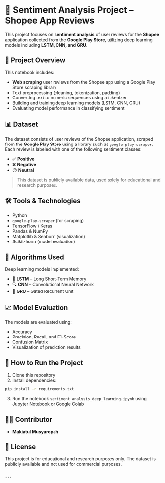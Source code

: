 
# 📝 Sentiment Analysis Project – Shopee App Reviews

This project focuses on **sentiment analysis** of user reviews for the **Shopee** application collected from the **Google Play Store**, utilizing deep learning models including **LSTM, CNN, and GRU**.

## 📂 Project Overview
This notebook includes:
- **Web scraping** user reviews from the Shopee app using a Google Play Store scraping library
- Text preprocessing (cleaning, tokenization, padding)
- Converting text to numeric sequences using a tokenizer
- Building and training deep learning models (LSTM, CNN, GRU)
- Evaluating model performance in classifying sentiment

## 📊 Dataset
The dataset consists of user reviews of the Shopee application, scraped from the **Google Play Store** using a library such as `google-play-scraper`. Each review is labeled with one of the following sentiment classes:
- ✅ **Positive**
- ❌ **Negative**
- 😐 **Neutral**

> This dataset is publicly available data, used solely for educational and research purposes.

## 🛠️ Tools & Technologies
- Python
- `google-play-scraper` (for scraping)
- TensorFlow / Keras
- Pandas & NumPy
- Matplotlib & Seaborn (visualization)
- Scikit-learn (model evaluation)

## 🤖 Algorithms Used
Deep learning models implemented:
- 🧠 **LSTM** – Long Short-Term Memory
- 🔍 **CNN** – Convolutional Neural Network
- 🔁 **GRU** – Gated Recurrent Unit

## 📈 Model Evaluation
The models are evaluated using:
- Accuracy
- Precision, Recall, and F1-Score
- Confusion Matrix
- Visualization of prediction results

## 🚀 How to Run the Project
1. Clone this repository
2. Install dependencies:
```bash
pip install -r requirements.txt
```
3. Run the notebook `sentiment_analysis_deep_learning.ipynb` using Jupyter Notebook or Google Colab

## 👩‍💻 Contributor
- **Makiatul Musyaropah** 

## 📄 License
This project is for educational and research purposes only. The dataset is publicly available and not used for commercial purposes.
```

---
